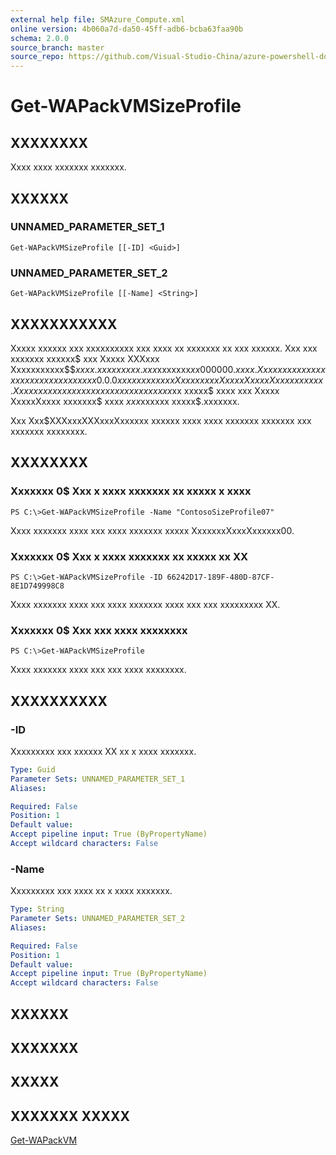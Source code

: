 ```yaml
---
external help file: SMAzure_Compute.xml
online version: 4b060a7d-da50-45ff-adb6-bcba63faa90b
schema: 2.0.0
source_branch: master
source_repo: https://github.com/Visual-Studio-China/azure-powershell-docs-int
---
```


# Get-WAPackVMSizeProfile
## XXXXXXXX
Xxxx xxxx xxxxxxx xxxxxxx.

## XXXXXX

### UNNAMED_PARAMETER_SET_1
```
Get-WAPackVMSizeProfile [[-ID] <Guid>]
```

### UNNAMED_PARAMETER_SET_2
```
Get-WAPackVMSizeProfile [[-Name] <String>]
```

## XXXXXXXXXXX
Xxxxx xxxxxx xxx xxxxxxxxxx xxx xxxx xx xxxxxxx xx xxx xxxxxx.
Xxx xxx xxxxxxx xxxxxx$ xxx  Xxxxx XXXxxx Xxxxxxxxxxx$$$xxxx.xxxxxxxxx.xxx$xxxxxxx$xx000000.xxxx.
Xxxx xxxxx xxxxxxxxx xxx xxxxxx xx xxx 0.0.0 xxxxxxx xx xxx Xxxxxxxxx Xxxxx XxxxxXxxxx xxxxxx.
Xx xxxx xxx xxx xxxxxxx xx xxx xxxxxx xxx$xx xxxxx$ xxxx xxx Xxxxx XxxxxXxxxx xxxxxxx$ xxxx $xxx$xxxxxx xxxxx$.xxxxxxx.

Xxx Xxx$XXXxxxXXXxxxXxxxxxx xxxxxx xxxx xxxx xxxxxxx xxxxxxx xxx xxxxxxx xxxxxxxx.

## XXXXXXXX

### Xxxxxxx 0$ Xxx x xxxx xxxxxxx xx xxxxx x xxxx
```
PS C:\>Get-WAPackVMSizeProfile -Name "ContosoSizeProfile07"
```

Xxxx xxxxxxx xxxx xxx xxxx xxxxxxx xxxxx XxxxxxxXxxxXxxxxxx00.

### Xxxxxxx 0$ Xxx x xxxx xxxxxxx xx xxxxx xx XX
```
PS C:\>Get-WAPackVMSizeProfile -ID 66242D17-189F-480D-87CF-8E1D749998C8
```

Xxxx xxxxxxx xxxx xxx xxxx xxxxxxx xxxx xxx xxx xxxxxxxxx XX.

### Xxxxxxx 0$ Xxx xxx xxxx xxxxxxxx
```
PS C:\>Get-WAPackVMSizeProfile
```

Xxxx xxxxxxx xxxx xxx xxx xxxx xxxxxxxx.

## XXXXXXXXXX

### -ID
Xxxxxxxxx xxx xxxxxx XX xx x xxxx xxxxxxx.

```yaml
Type: Guid
Parameter Sets: UNNAMED_PARAMETER_SET_1
Aliases: 

Required: False
Position: 1
Default value: 
Accept pipeline input: True (ByPropertyName)
Accept wildcard characters: False
```

### -Name
Xxxxxxxxx xxx xxxx xx x xxxx xxxxxxx.

```yaml
Type: String
Parameter Sets: UNNAMED_PARAMETER_SET_2
Aliases: 

Required: False
Position: 1
Default value: 
Accept pipeline input: True (ByPropertyName)
Accept wildcard characters: False
```

## XXXXXX

## XXXXXXX

## XXXXX

## XXXXXXX XXXXX

[Get-WAPackVM](4b060a7d-da50-45ff-adb6-bcba63faa90b)



